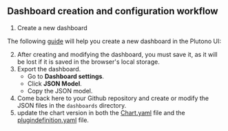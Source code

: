 ## Dashboard creation and configuration workflow


1. Create a new dashboard

The following [guide](https://github.com/cloudoperators/greenhouse-extensions/blob/main/plutono/README.md#example-datasource-config) will help you create a new dashboard in the Plutono UI:

2. After creating and modifying the dashboard, you must save it, as it will be lost if it is saved in the browser's local storage.
3. Export the dashboard.
   - Go to **Dashboard settings**.
   - Click **JSON Model**.
   - Copy the JSON model.
4. Come back here to your Github repository and create or modify the JSON files in the `dashboards` directory.
5. update the chart version in both the [Chart.yaml](https://github.com/cobaltcore-dev/cloud-storage-operations/blob/main/charts/ceph-operations/Chart.yaml) file and the [plugindefinition.yaml](https://github.com/cobaltcore-dev/cloud-storage-operations/blob/main/charts/ceph-operations/plugindefinition.yaml) file.
